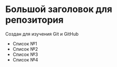 # Большой заголовок для репозитория
Создан для изучения Git и GitHub

- Список №1
- Список №2
- Список №3
- Список №4
